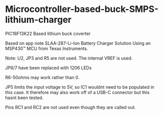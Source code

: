 # Microcontroller-based-buck-SMPS-lithium-charger
PIC18F13K22 Based lithium buck coverter

Based on app note SLAA-287-Li-Ion Battery Charger Solution Using an MSP430™ MCU from Texas Instruments. 

Note: U2, JP3 and R5 are not used. The internal VREF is used.

JP6/7 have been replaced with 1206 LEDs

R6-50ohms may work rather than 0.

JP5 limits the input voltage to 5V, so IC1 wouldnt need to be populated in this case. It therefore may also work off of a USB-C connector but this hasnt been tested. 

Pins RC1 and RC2 are not used even though they are called out.
